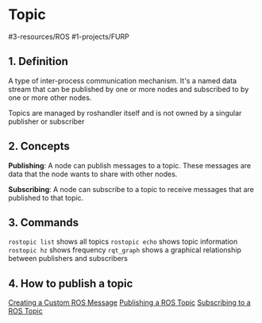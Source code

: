 # Topic
#3-resources/ROS #1-projects/FURP 

## 1. Definition
A type of inter-process communication mechanism. It's a named data stream that can be published by one or more nodes and subscribed to by one or more other nodes.

Topics are managed by roshandler itself and is not owned by a singular publisher or subscriber

## 2. Concepts
**Publishing**: A node can publish messages to a topic. These messages are data that the node wants to share with other nodes.

**Subscribing**: A node can subscribe to a topic to receive messages that are published to that topic.

## 3. Commands
`rostopic list` shows all topics
`rostopic echo` shows topic information
`rostopic hz` shows frequency
`rqt_graph` shows a graphical relationship between publishers and subscribers


## 4. How to publish a topic
[Creating a Custom ROS Message](Creating%20a%20Custom%20ROS%20Message.md)
[Publishing a ROS Topic](Publishing%20a%20ROS%20Topic.md)
[Subscribing to a ROS Topic](Subscribing%20to%20a%20ROS%20Topic.md)